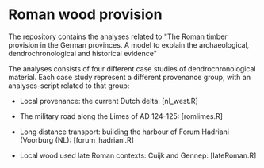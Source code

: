 # Roman wood provision

The repository contains the analyses related to "The Roman timber provision in the German provinces. A model to explain the archaeological, dendrochronological and historical evidence"

The analyses consists of four different case studies of dendrochronological material. Each case study represent a different provenance group, with an analyses-script related to that group:

-   Local provenance: the current Dutch delta: [nl_west.R]

-   The military road along the Limes of AD 124-125: [romlimes.R]

-   Long distance transport: building the harbour of Forum Hadriani (Voorburg (NL): [forum_hadriani.R]

-   Local wood used late Roman contexts: Cuijk and Gennep: [lateRoman.R]
